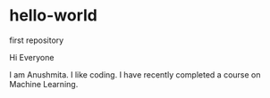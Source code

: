# hello-world
first repository

Hi Everyone

I am Anushmita. I like coding.
 I have recently completed a course on Machine Learning.
